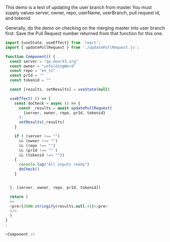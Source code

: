 This demo is a test of updating the user branch from master
You must supply values server, owner, repo, userName, userBranch, pull request id, and tokenid.

Generally, do the demo on checking on the merging master into user branch first. 
Save the Pull Request number returned from that function for this one.

```js
import {useState, useEffect} from 'react';
import { updatePullRequest } from './updatePullRequest.js';

function Component() {
  const server = "qa.door43.org"
  const owner = "unfoldingWord"
  const repo = "en_tn"
  const prId = ""
  const tokenid = ""

  const [results, setResults] = useState(null)

  useEffect( () => {
    const doCheck = async () => {
      const _results = await updatePullRequest(
        {server, owner, repo, prId, tokenid}
      );
      setResults(_results)
    }

    if ( (server !== "") 
      && (owner !== "") 
      && (repo !== "") 
      && (prId !== "" )
      && (tokenid !== "")) 
    {
      console.log("All inputs ready")
      doCheck()
    }


  }, [server, owner, repo, prId, tokenid])

  return (
  <>
  <pre>{JSON.stringify(results,null,4)}</pre>
  </>
  )
}
;

<Component />
```